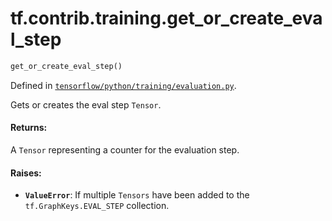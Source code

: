 <div itemscope itemtype="http://developers.google.com/ReferenceObject">
<meta itemprop="name" content="tf.contrib.training.get_or_create_eval_step" />
</div>

# tf.contrib.training.get_or_create_eval_step

``` python
get_or_create_eval_step()
```



Defined in [`tensorflow/python/training/evaluation.py`](https://www.tensorflow.org/code/tensorflow/python/training/evaluation.py).

Gets or creates the eval step `Tensor`.

#### Returns:

A `Tensor` representing a counter for the evaluation step.


#### Raises:

* <b>`ValueError`</b>: If multiple `Tensors` have been added to the
    `tf.GraphKeys.EVAL_STEP` collection.